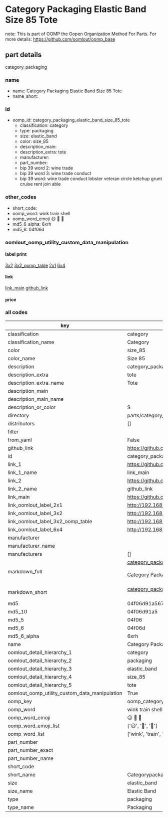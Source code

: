# Category Packaging Elastic Band Size 85 Tote  

note: This is part of OOMP the Oopen Organization Method For Parts. For more details: https://github.com/oomlout/oomp_base

##  part details



category_packaging

### name
* name: Category Packaging Elastic Band Size 85 Tote
* name_short: 
### id
* oomp_id: category_packaging_elastic_band_size_85_tote
  * classification: category
  * type: packaging
  * size: elastic_band
  * color: size_85
  * description_main: 
  * description_extra: tote
  * manufacturer: 
  * part_number: 
  * bip 39 word 2: wine trade
  * bip 39 word 3: wine trade conduct
  * bip 39 word: wine trade conduct lobster veteran circle ketchup grunt cruise rent join able

### other_codes
* short_code: 
* oomp_word: wink train shell
* oomp_word_emoji :wink: :train: :shell:
* md5_6_alpha: 6xrh
* md5_6: 04f06d






### oomlout_oomp_utility_custom_data_manipulation
#### label print
[3x2](http://192.168.1.245:1112/?label=oomp%206xrh)
[3x2_oomp_table](http://192.168.1.107:1112/?label=oomp%206xrh)
[2x1](http://192.168.1.242:1112/?label=oomp%206xrh)
[6x4](http://192.168.1.55:1112/?label=oomp%206xrh)    

#### link

[link_main](https://github.com/oomlout/oomlout_oomp_current_version_messy/tree/main/parts/category_packaging_elastic_band_size_85_tote) [github_link](https://github.com/oomlout/oomlout_oomp_part_src/tree/main/parts/category_packaging_elastic_band_size_85_tote)                             

#### price







### all codes 
| key | value |  
| --- | --- |  
| classification | category |  
| classification_name | Category |  
| color | size_85 |  
| color_name | Size 85 |  
| description | category_packaging |  
| description_extra | tote |  
| description_extra_name | Tote |  
| description_main |  |  
| description_main_name |  |  
| description_or_color | S  |  
| directory | parts/category_packaging_elastic_band_size_85_tote |  
| distributors | [] |  
| filter |  |  
| from_yaml | False |  
| github_link | https://github.com/oomlout/oomlout_oomp_part_src/tree/main/parts/category_packaging_elastic_band_size_85_tote |  
| id | category_packaging_elastic_band_size_85_tote |  
| link_1 | https://github.com/oomlout/oomlout_oomp_current_version_messy/tree/main/parts/category_packaging_elastic_band_size_85_tote |  
| link_1_name | link_main |  
| link_2 | https://github.com/oomlout/oomlout_oomp_part_src/tree/main/parts/category_packaging_elastic_band_size_85_tote |  
| link_2_name | github_link |  
| link_main | https://github.com/oomlout/oomlout_oomp_current_version_messy/tree/main/parts/category_packaging_elastic_band_size_85_tote |  
| link_oomlout_label_2x1 | http://192.168.1.242:1112/?label=oomp%206xrh |  
| link_oomlout_label_3x2 | http://192.168.1.245:1112/?label=oomp%206xrh |  
| link_oomlout_label_3x2_oomp_table | http://192.168.1.107:1112/?label=oomp%206xrh |  
| link_oomlout_label_6x4 | http://192.168.1.55:1112/?label=oomp%206xrh |  
| manufacturer |  |  
| manufacturer_name |  |  
| manufacturers | [] |  
| markdown_full | [category_packaging_elastic_band_size_85_tote](https://github.com/oomlout/oomlout_oomp_current_version_messy/tree/main/parts/category_packaging_elastic_band_size_85_tote)<br>[](https://github.com/oomlout/oomlout_oomp_current_version_messy/tree/main/parts/category_packaging_elastic_band_size_85_tote)<br>[Category Packaging Elastic Band Size 85 Tote](https://github.com/oomlout/oomlout_oomp_current_version_messy/tree/main/parts/category_packaging_elastic_band_size_85_tote)<br><br> |  
| markdown_short | [category_packaging_elastic_band_size_85_tote](https://github.com/oomlout/oomlout_oomp_current_version_messy/tree/main/parts/category_packaging_elastic_band_size_85_tote)<br><br> |  
| md5 | 04f06d91a5672f3ca4f998325db9afdc |  
| md5_10 | 04f06d91a5 |  
| md5_5 | 04f06 |  
| md5_6 | 04f06d |  
| md5_6_alpha | 6xrh |  
| name | Category Packaging Elastic Band Size 85 Tote |  
| oomlout_detail_hierarchy_1 | category |  
| oomlout_detail_hierarchy_2 | packaging |  
| oomlout_detail_hierarchy_3 | elastic_band |  
| oomlout_detail_hierarchy_4 | size_85 |  
| oomlout_detail_hierarchy_5 | tote |  
| oomlout_oomp_utility_custom_data_manipulation | True |  
| oomp_key | oomp_category_packaging_elastic_band_size_85_tote |  
| oomp_word | wink train shell |  
| oomp_word_emoji | :wink: :train: :shell: |  
| oomp_word_emoji_list | [':wink:', ':train:', ':shell:'] |  
| oomp_word_list | ['wink', 'train', 'shell'] |  
| part_number |  |  
| part_number_exact |  |  
| part_number_name |  |  
| short_code |  |  
| short_name | Categorypackaging |  
| size | elastic_band |  
| size_name | Elastic Band |  
| type | packaging |  
| type_name | Packaging |  
